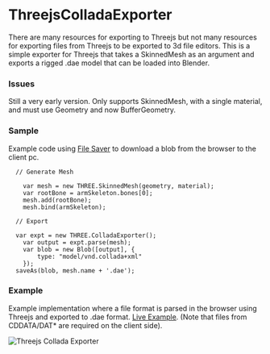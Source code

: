 # ThreejsColladaExporter
There are many resources for exporting to Threejs but not many resources for exporting files from Threejs to be exported to 3d file editors. This is a simple exporter for Threejs that takes a SkinnedMesh as an argument and exports a rigged .dae model that can be loaded into Blender.

### Issues

Still a very early version. Only supports SkinnedMesh, with a single material, and must use Geometry and now BufferGeometry.

### Sample

Example code using [File Saver](https://github.com/eligrey/FileSaver.js) to download a blob from the browser to the client pc.

```
  // Generate Mesh
  
	var mesh = new THREE.SkinnedMesh(geometry, material);
	var rootBone = armSkeleton.bones[0];
	mesh.add(rootBone);
	mesh.bind(armSkeleton);
  
  // Export
  
  var expt = new THREE.ColladaExporter();
	var output = expt.parse(mesh);
	var blob = new Blob([output], {
		type: "model/vnd.collada+xml"
	});
  saveAs(blob, mesh.name + '.dae');
```

### Example

Example implementation where a file format is parsed in the browser using Threejs and exported to .dae format. [Live Example](https://mml.dashgl.com/anims/). (Note that files from CDDATA/DAT* are required on the client side).

![Threejs Collada Exporter](https://i.imgur.com/0ipvYGY.png)
